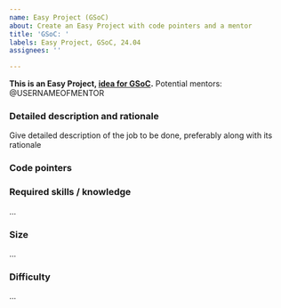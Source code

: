 ```yaml
---
name: Easy Project (GSoC)
about: Create an Easy Project with code pointers and a mentor
title: 'GSoC: '
labels: Easy Project, GSoC, 24.04
assignees: ''

---
```


**This is an Easy Project, [idea for GSoC](https://collaboraonline.github.io/gsoc/).**
Potential mentors: @USERNAMEOFMENTOR

### Detailed description and rationale
Give detailed description of the job to be done, preferably along with its rationale

### Code pointers

### Required skills / knowledge
...

### Size
...

### Difficulty
...
